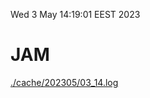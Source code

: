 Wed  3 May 14:19:01 EEST 2023
# JAM
<a href='./cache/202305/03_14.log'>./cache/202305/03_14.log</a>
